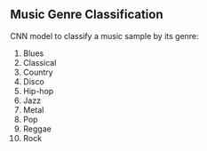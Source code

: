 ## Music Genre Classification

CNN model to classify a music sample by its genre:

1. Blues
2. Classical
3. Country
4. Disco
5. Hip-hop
6. Jazz
7. Metal
8. Pop
9. Reggae
10. Rock
